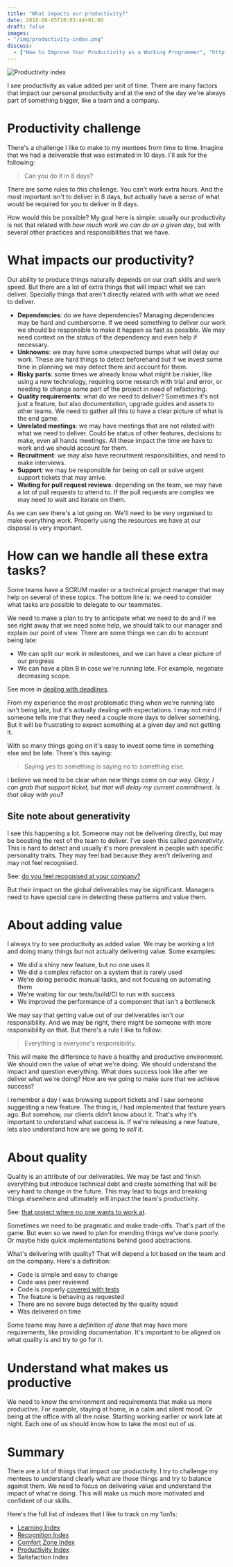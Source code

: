 ```yaml
---
title: "What impacts our productivity?"
date: 2018-06-05T20:03:44+01:00
draft: false
images:
- "/img/productivity-index.png"
discuss:
  - ["How to Improve Your Productivity as a Working Programmer", "http://malisper.me/how-to-improve-your-productivity-as-a-working-programmer/"]
---
```


![Productivity index](/img/productivity-index.png)

I see productivity as value added per unit of time. There are many factors that
impact our personal productivity and at the end of the day we're always part
of something bigger, like a team and a company.

<!--more-->

# Productivity challenge

There's a challenge I like to make to my mentees from time to time. Imagine that
we had a deliverable that was estimated in 10 days. I'll ask for the following:

> Can you do it in 8 days?

There are some rules to this challenge. You can't work extra hours. And the most
important isn't to deliver in 8 days, but actually have a sense of what would
be required for you to deliver in 8 days.

How would this be possible? My goal here is simple: usually our productivity
is not that related with _how much work we can do on a given day_, but with
several other practices and responsibilities that we have.

# What impacts our productivity?

Our ability to produce things naturally depends on our craft skills and work speed. But
there are a lot of extra things that will impact what we can deliver. Specially
things that aren't directly related with with what we need to deliver.

* **Dependencies**: do we have dependencies? Managing dependencies may be hard
  and cumbersome. If we need something to deliver our work we should be
  responsible to make it happen as fast as possible. We may need context on the
  status of the dependency and even help if necessary.
* **Unknowns**: we may have some unexpected bumps what will delay our work.
  These are hard things to detect beforehand but if we invest some time in
  planning we may detect them and account for them.
* **Risky parts**: some times we already know what might be riskier, like using
  a new technology, requiring some research with trial and error, or needing
  to change some part of the project in need of refactoring.
* **Quality requirements**: what do we need to deliver? Sometimes it's not just
  a feature, but also documentation, upgrade guides and assets to other teams.
  We need to gather all this to have a clear picture of what is the end game.
* **Unrelated meetings**: we may have meetings that are not related with what
  we need to deliver. Could be status of other features, decisions to make,
  even all hands meetings. All these impact the time we have to work and we
  should account for them.
* **Recruitment**: we may also have recruitment responsibilities, and need to
  make interviews.
* **Support**: we may be responsible for being on call or solve urgent support
  tickets that may arrive.
* **Waiting for pull request reviews**: depending on the team, we may have a lot
  of pull requests to attend to. If the pull requests are complex we may need
  to wait and iterate on them.

As we can see there's a lot going on. We'll need to be very organised to make
everything work. Properly using the resources we have at our disposal is very
important.

# How can we handle all these extra tasks?

Some teams have a SCRUM master or a technical project manager that may help on
several of these topics. The bottom line is: we need to consider what tasks are
possible to delegate to our teammates.

We need to make a plan to try to anticipate what we need to do and if we see
right away that we need some help, we should talk to our manager and explain
our point of view. There are some things we can do to account being late:

* We can split our work in milestones, and we can have a clear picture of our
  progress
* We can have a plan B in case we're running late. For example, negotiate
  decreasing scope.

See more in [dealing with deadlines](post/dealing-with-deadlines/).

From my experience the most problematic thing when we're running late isn't
being late, but it's actually dealing with expectations. I may not mind if someone
tells me that they need a couple more days to deliver something. But it will
be frustrating to expect something at a given day and not getting it.

With so many things going on it's easy to invest some time in something else
and be late. There's this saying:

> Saying yes to something is saying no to something else.

I believe we need to be clear when new things come on our way. _Okay, I can grab
that support ticket, but that will delay my current commitment. Is that okay
with you?_

## Site note about generativity

I see this happening a lot. Someone may not be delivering directly, but may be
boosting the rest of the team to deliver. I've seen this called _generativity_.
This is hard to detect and usually it's more prevalent in people with specific
personality traits. They may feel bad because they aren't delivering and may
not feel recognised.

See: [do you feel recognised at your company?](/post/recognition-index/)

But their impact on the global deliverables may be significant. Managers need
to have special care in detecting these patterns and value them.

# About adding value

I always try to see productivity as added value. We may be working a lot and
doing many things but not actually delivering value. Some examples:

* We did a shiny new feature, but no one uses it
* We did a complex refactor on a system that is rarely used
* We're doing periodic manual tasks, and not focusing on automating them
* We're waiting for our tests/build/CI to run with success
* We improved the performance of a component that isn't a bottleneck

We may say that getting value out of our deliverables isn't our responsibility.
And we may be right, there might be someone with more responsibility on that.
But there's a rule I like to follow:

> Everything is everyone's responsibility.

This will make the difference to have a healthy and productive environment. We
should own the value of what we're doing. We should understand the impact and
question everything. What does success look like after we deliver what we're
doing? How are we going to make sure that we achieve success?

I remember a day I was browsing support tickets and I saw someone suggesting
a new feature. The thing is, _I_ had implemented that feature years ago. But
somehow, our clients didn't know about it. That's why it's important to understand
what success is. If we're releasing a new feature, lets also understand how
are we going to _sell it_.

# About quality

Quality is an attribute of our deliverables. We may be fast and finish everything
but introduce technical debt and create something that will be very hard to
change in the future. This may lead to bugs and breaking things elsewhere and
ultimately will impact the team's productivity.

See: [that project where no one wants to work at](/post/project-no-one-wants-to-work-at/).

Sometimes we need to be pragmatic and make trade-offs. That's part of the game.
But even so we need to plan for mending things we've done poorly. Or maybe hide
quick implementations behind good abstractions.

What's delivering with quality? That will depend a lot based on the team and
on the company. Here's a definition:

* Code is simple and easy to change
* Code was peer reviewed
* Code is properly [covered with tests](/post/100-percent-test-coverage/)
* The feature is behaving as requested
* There are no severe bugs detected by the quality squad
* Was delivered on time

Some teams may have a _definition of done_ that may have more requirements, like
providing documentation. It's important to be aligned on what quality is and
try to go for it.

# Understand what makes us productive

We need to know the environment and requirements that make us more productive.
For example, staying at home, in a calm and silent mood. Or being at the office
with all the noise. Starting working earlier or work late at night. Each one of us
should know how to take the most out of us.

# Summary

There are a lot of things that impact our productivity. I try to challenge my
mentees to understand clearly what are those things and try to balance against
them. We need to focus on delivering value and understand the impact of what're
doing. This will make us much more motivated and confident of our skills.

Here's the full list of indexes that I like to track on my 1on1s:

* [Learning Index](/post/learning-index/)
* [Recognition Index](/post/recognition-index/)
* [Comfort Zone Index](/post/comfort-zone-index/)
* [Productivity Index](/post/productivity-index/)
* Satisfaction Index
